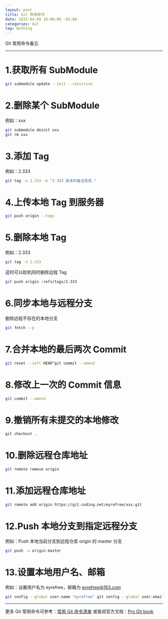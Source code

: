 ```yaml
---
layout: post
title: Git 常用命令
date: 2015-04-09 10:00:00 -05:00
categories: Git
tag: Nothing
---
```


Git 常用命令备忘

---
# 1.获取所有 SubModule
```bash
git submodule update --init --recursive
```

# 2.删除某个 SubModule
例如：xxx
```bash
git submodule deinit xxx
git rm xxx
```

# 3.添加 Tag
例如：2.333
```bash
git tag -a 2.333 -m "2.333 版本的备注信息."
```

# 4.上传本地 Tag 到服务器
```bash
git push origin --tags
```

# 5.删除本地 Tag
例如：2.333
```bash
git tag -d 2.333
```
这时可以趁机同时删除远程 Tag
```bash
git push origin :refs/tags/2.333
```

# 6.同步本地与远程分支
删除远程不存在的本地分支
```bash
git fetch --p
```

# 7.合并本地的最后两次 Commit
```bash
git reset --soft HEAD^git commit --amend
```

# 8.修改上一次的 Commit 信息
```bash
git commit --amend
```

# 9.撤销所有未提交的本地修改
```bash
git checkout .
```

# 10.删除远程仓库地址
```bash
git remote remove origin
```

# 11.添加远程仓库地址 
```bash
git remote add origin https://git.coding.net/eyrefree/xxx.git
```

# 12.Push 本地分支到指定远程分支
例如：Push 本地当前分支到远程仓库 origin 的 master 分支
```bash
git push -u origin master
```

# 13.设置本地用户名、邮箱
例如：设置用户名为 eyrefree，邮箱为 eyrefree@163.com
```bash
git config --global user.name "eyrefree" git config --global user.email eyrefree@163.com
```

---
更多 Git 常用命令可参考：[常用 Git 命令清单](http://www.ruanyifeng.com/blog/2015/12/git-cheat-sheet.html)
或查阅官方文档：[Pro Git book](https://git-scm.com/book/zh/v2)

